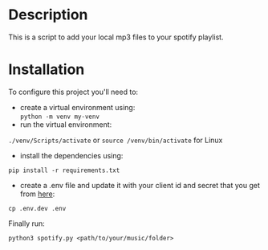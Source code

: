 # Description
This is a script to add your local mp3 files to your spotify playlist.
# Installation
To configure this project you'll need to:
- create a virtual environment using:<br>
  `python -m venv my-venv`
- run the virtual environment:<br>

`./venv/Scripts/activate` or `source /venv/bin/activate` for Linux 
- install the dependencies using: 

`pip install -r requirements.txt`
- create a .env file and update it with your client id and secret that you get from [here](https://developer.spotify.com/):<br> 

`cp .env.dev .env`

Finally run: <br>

`python3 spotify.py <path/to/your/music/folder>`
